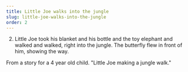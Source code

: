 ```yaml
---
title: Little Joe walks into the jungle
slug: little-joe-walks-into-the-jungle
order: 2
---
```


2. Little Joe took his blanket and his bottle and the toy elephant and walked and walked, right into the jungle. The butterfly flew in front of him, showing the way.

From a story for a 4 year old child.
"Little Joe making a jungle walk."
